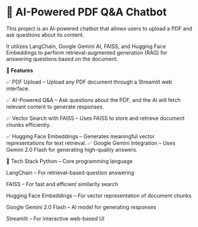 # 📄 AI-Powered PDF Q&A Chatbot
 
This project is an AI-powered chatbot that allows users to upload a PDF and ask questions about its content. 

It utilizes LangChain, Google Gemini AI, FAISS, and Hugging Face Embeddings to perform retrieval-augmented generation (RAG) for answering questions based on the document.


**🚀 Features**

✅ PDF Upload – Upload any PDF document through a Streamlit web interface.

✅ AI-Powered Q&A – Ask questions about the PDF, and the AI will fetch relevant content to generate responses.

✅ Vector Search with FAISS – Uses FAISS to store and retrieve document chunks efficiently.

✅ Hugging Face Embeddings – Generates meaningful vector representations for text retrieval.
✅ Google Gemini Integration – Uses Gemini 2.0 Flash for generating high-quality answers.

🔧 Tech Stack
Python – Core programming language

LangChain – For retrieval-based question answering

FAISS – For fast and efficient similarity search

Hugging Face Embeddings – For vector representation of document chunks

Google Gemini 2.0 Flash – AI model for generating responses

Streamlit – For interactive web-based UI


